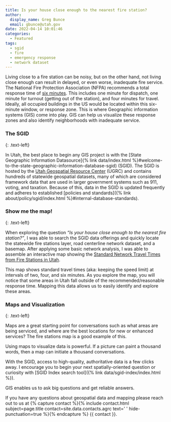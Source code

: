 ```yaml
---
title: Is your house close enough to the nearest fire station?
author:
  display_name: Greg Bunce
  email: gbunce@utah.gov
date: 2022-04-14 10:01:46
categories:
  - Featured
tags:
  - sgid
  - fire
  - emergency response
  - network dataset
---
```


Living close to a fire station can be noisy, but on the other hand, not living close enough can result in delayed, or even worse, inadequate fire service. The National Fire Protection Association (NFPA) recommends a total response time of [six minutes](https://www.purvis.com/current-state-of-turnout-times/). This includes one minute for dispatch, one minute for turnout (getting out of the station), and four minutes for travel. Ideally, all occupied buildings in the US would be located within this six-minute window, or response zone. This is where Geographic information systems (GIS) come into play. GIS can help us visualize these response zones and also identify neighborhoods with inadequate service.

<insert sgid logo here>
  
### The SGID
{: .text-left}
  
In Utah, the best place to begin any GIS project is with the [State Geographic Information Datasource]{% link data/index.html %}#welcome-to-the-state-geographic-information-database-sgid) (SGID). The SGID is hosted by the [Utah Geospatial Resource Center](https://gis.utah.gov/) (UGRC) and contains hundreds of statewide geospatial datasets, many of which are considered framework data that are used in larger government systems such as 911, voting, and taxation. Because of this, data in the SGID is updated frequently and adheres to established [policies and standards]({% link about/policy/sgid/index.html %}#internal-database-standards).
  
### Show me the map!
{: .text-left}
  
When exploring the question _“Is your house close enough to the nearest fire station?”_, I was able to search the SGID data offerings and quickly locate the statewide fire stations layer, road centerline network dataset, and a basemap. After applying some basic network analysis, I was able to assemble an interactive map showing the [Standard Network Travel Times from Fire Stations in Utah](https://arcg.is/0T01i4).
  
This map shows standard travel times (aka: keeping the speed limit) at intervals of two, four, and six minutes. As you explore the map, you will notice that some areas in Utah fall outside of the recommended/reasonable response time. Mapping this data allows us to easily identify and explore these areas.

<insert map screenshot here>

### Maps and Visualization
{: .text-left}
  
Maps are a great starting point for conversations such as what areas are being serviced, and where are the best locations for new or enhanced services? The fire stations map is a good example of this.

Using maps to visualize data is powerful. If a picture can paint a thousand words, then a map can initiate a thousand conversations. 

With the SGID, access to high-quality, authoritative data is a few clicks away. I encourage you to begin your next spatially-oriented question or curiosity with [SGID Index search tool]({% link data/sgid-index/index.html %}).

GIS enables us to ask big questions and get reliable answers.

If you have any questions about geospatial data and mapping please reach out to us at {% capture contact %}{% include contact.html subject=page.title contact=site.data.contacts.agrc text=' ' hide-punctuation=true %}{% endcapture %}
{{ contact }}.
